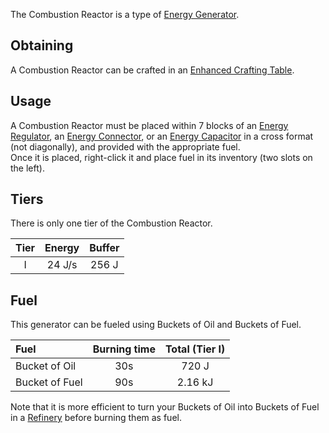 The Combustion Reactor is a type of [Energy Generator](https://github.com/Slimefun/Slimefun4/wiki/Electric-Machines#energy-generation).

## Obtaining

A Combustion Reactor can be crafted in an [Enhanced Crafting Table](https://github.com/Slimefun/Slimefun4/wiki/Enhanced-Crafting-Table).

## Usage

A Combustion Reactor must be placed within 7 blocks of an [Energy Regulator](https://github.com/Slimefun/Slimefun4/wiki/Energy-Regulator), an [Energy Connector](https://github.com/Slimefun/Slimefun4/wiki/Energy-Connector), or an [Energy Capacitor](https://github.com/Slimefun/Slimefun4/wiki/Energy-Capacitors) in a cross format (not diagonally), and provided with the appropriate fuel.<br>
Once it is placed, right-click it and place fuel in its inventory (two slots on the left).

## Tiers

There is only one tier of the Combustion Reactor.

| Tier | Energy | Buffer |
| :--: | :----: | :----: |
| I    | 24 J/s | 256 J  |

## Fuel

This generator can be fueled using Buckets of Oil and Buckets of Fuel.

| Fuel           | Burning time | Total (Tier I) |
| :------------- | :----------: | :------------: |
| Bucket of Oil  | 30s          | 720 J          |
| Bucket of Fuel | 90s          | 2.16 kJ        |

Note that it is more efficient to turn your Buckets of Oil into Buckets of Fuel in a [Refinery](https://github.com/Slimefun/Slimefun4/wiki/Refinery) before burning them as fuel.

